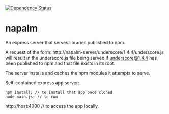 [![Dependency Status](https://david-dm.org/atsid/napalm.svg)](https://david-dm.org/atsid/napalm)

napalm
===============

An express server that serves libraries published to npm.

A request of the form: http://napalm-server/underscore/1.4.4/underscore.js will result in the
underscore.js file being served if underscore@1.4.4 has been published to npm and that file exists
in its root.

The server installs and caches the npm modules it attempts to serve.

Self-contained express app server:
```
npm install; // to install that app once cloned
node main.js; // to run
```

http://host:4000 // to access the app locally.


